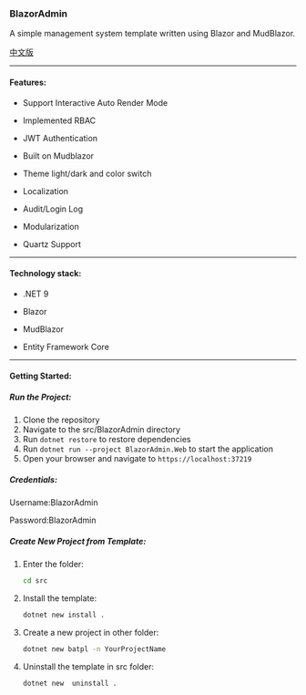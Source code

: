 ### BlazorAdmin

A simple management system template written using Blazor and MudBlazor.

[中文版](README_zh.md)

---

#### Features:

- Support Interactive Auto Render Mode

- Implemented RBAC

- JWT Authentication

- Built on Mudblazor

- Theme light/dark and color switch

- Localization

- Audit/Login Log

- Modularization

- Quartz Support

---

#### Technology stack:

- .NET 9

- Blazor

- MudBlazor

- Entity Framework Core

---

#### Getting Started:

##### Run the Project:

1. Clone the repository
2. Navigate to the src/BlazorAdmin directory
3. Run `dotnet restore` to restore dependencies
4. Run `dotnet run --project BlazorAdmin.Web` to start the application
5. Open your browser and navigate to `https://localhost:37219`

##### Credentials:

Username:BlazorAdmin

Password:BlazorAdmin

##### Create New Project from Template:

1. Enter the folder:
   ```bash
   cd src
   ```

2. Install the template:
   ```bash
   dotnet new install .
   ```

3. Create a new project in other folder:
   ```bash
   dotnet new batpl -n YourProjectName
   ```

4. Uninstall the template in src folder:
   ```bash
   dotnet new  uninstall .
   ```
